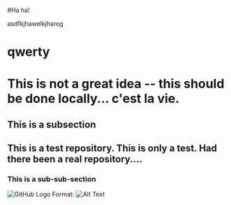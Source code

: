 #Ha ha!

asdfkjhawelkjharog

# qwerty

# This is not a great idea -- this should be done locally... c'est la vie. 
## This is a subsection
This is a test repository. This is only a test. Had there been a real repository....
-----------------------------------------------
### This is a sub-sub-section

![GitHub Logo](https://snworksceo.imgix.net/dtc/10ec0a64-8f9d-46d9-acee-5ef9094d229d.sized-1000x1000.jpg?w=1000)
Format: ![Alt Text](url)

